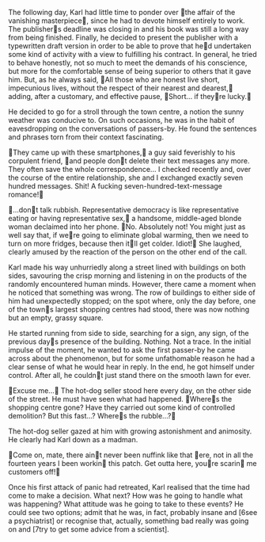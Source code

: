 The following day, Karl had little time to ponder over the affair of the vanishing masterpiece, since he had to devote himself entirely to work. The publishers deadline was closing in and his book was still a long way from being finished. Finally, he decided to present the publisher with a typewritten draft version in order to be able to prove that hed undertaken some kind of activity with a view to fulfilling his contract. In general, he tried to behave honestly, not so much to meet the demands of his conscience, but more for the comfortable sense of being superior to others that it gave him. But, as he always said, All those who are honest live short, impecunious lives, without the respect of their nearest and dearest, adding, after a customary, and effective pause, Short... if theyre lucky.

He decided to go for a stroll through the town centre, a notion the sunny weather was conducive to. On such occasions, he was in the habit of eavesdropping on the conversations of passers-by. He found the sentences and phrases torn from their context fascinating.

They came up with these smartphones, a guy said feverishly to his corpulent friend, and people dont delete their text messages any more. They often save the whole correspondence... I checked recently and, over the course of the entire relationship, she and I exchanged exactly seven hundred messages. Shit! A fucking seven-hundred-text-message romance!

...dont talk rubbish. Representative democracy is like representative eating or having representative sex, a handsome, middle-aged blonde woman declaimed into her phone. No. Absolutely not! You might just as well say that, if were going to eliminate global warming, then we need to turn on more fridges, because then itll get colder. Idiot! She laughed, clearly amused by the reaction of the person on the other end of the call.

Karl made his way unhurriedly along a street lined with buildings on both sides, savouring the crisp morning and listening in on the products of the randomly encountered human minds. However, there came a moment when he noticed that something was wrong. The row of buildings to either side of him had unexpectedly stopped; on the spot where, only the day before, one of the towns largest shopping centres had stood, there was now nothing but an empty, grassy square.

He started running from side to side, searching for a sign, any sign, of the previous days presence of the building. Nothing. Not a trace. In the initial impulse of the moment, he wanted to ask the first passer-by he came across about the phenomenon, but for some unfathomable reason he had a clear sense of what he would hear in reply. In the end, he got himself under control. After all, he couldnt just stand there on the smooth lawn for ever.

Excuse me... The hot-dog seller stood here every day, on the other side of the street. He must have seen what had happened. Wheres the shopping centre gone? Have they carried out some kind of controlled demolition? But this fast...? Wheres the rubble...?

The hot-dog seller gazed at him with growing astonishment and animosity. He clearly had Karl down as a madman.

Come on, mate, there aint never been nuffink like that ere, not in all the fourteen years I been workin this patch. Get outta here, youre scarin me customers off!

Once his first attack of panic had retreated, Karl realised that the time had come to make a decision. What next? How was he going to handle what was happening? What attitude was he going to take to these events? He could see two options; admit that he was, in fact, probably insane and [6see a psychiatrist] or recognise that, actually, something bad really was going on and [7try to get some advice from a scientist].
